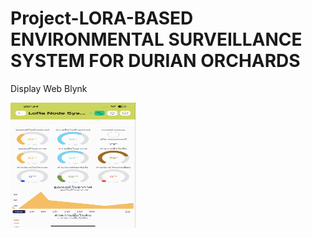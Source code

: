 # Project-LORA-BASED ENVIRONMENTAL SURVEILLANCE SYSTEM FOR DURIAN ORCHARDS

Display Web Blynk


<img src="https://github.com/MrArmiami/Project-install/blob/main/webblynk.jpg?raw=true" alt="Display Web Blynk" width="200" height="200">


